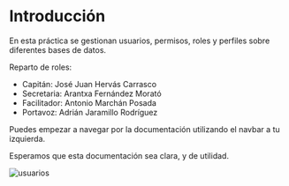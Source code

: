 # Introducción

En esta práctica se gestionan usuarios, permisos, roles y perfiles sobre diferentes bases de datos.

Reparto de roles:

- Capitán: José Juan Hervás Carrasco
- Secretaria: Arantxa Fernández Morató
- Facilitador: Antonio Marchán Posada
- Portavoz: Adrián Jaramillo Rodríguez

Puedes empezar a navegar por la documentación utilizando el navbar a tu izquierda.

Esperamos que esta documentación sea clara, y de utilidad.

![usuarios](https://www.delaconcorp.com/aus/wp-content/uploads/sites/7/2021/02/new-user-management-banner.jpg)
